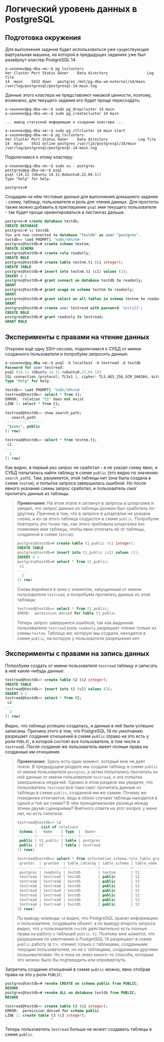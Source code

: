 # Логический уровень данных в PostgreSQL

## Подготовка окружения
Для выполнения задания будет использоваться уже существующая виртуальная машина, на которой в предыдущих заданиях уже был развёрнут кластер PostgreSQL 14.
```
a-vasenev@pg-dba-vm:~$ pg_lsclusters
Ver Cluster Port Status Owner    Data directory                  Log file
14  main    5432 down   postgres /mnt/pg-dba-vm-external/14/main /var/log/postgresql/postgresql-14-main.log
```

Данные этого кластера не представляют никакой ценности, поэтому, возможно, для текущего задания его будет проще пересоздать:
```
a-vasenev@pg-dba-vm:~$ sudo pg_dropcluster 14 main
a-vasenev@pg-dba-vm:~$ sudo pg_createcluster 14 main

... вывод статусной информации о создании кластера ...

a-vasenev@pg-dba-vm:~$ sudo pg_ctlcluster 14 main start
a-vasenev@pg-dba-vm:~$ pg_lsclusters
Ver Cluster Port Status Owner    Data directory              Log file
14  main    5432 online postgres /var/lib/postgresql/14/main /var/log/postgresql/postgresql-14-main.log
```

Подключимся к этому кластеру:
```
a-vasenev@pg-dba-vm:~$ sudo su - postgres
postgres@pg-dba-vm:~$ psql
psql (14.11 (Ubuntu 14.11-0ubuntu0.22.04.1))
Type "help" for help.

postgres=#
```

Создадим на нём тестовые данные для выполнения домашнего задания - схему, таблицу, пользователя и роль для чтения данных. Для простоты также можно добавить в приглашение `psql` имя текущего пользователя - так будет проще ориентироваться в листингах дальше.
```sql
postgres=# create database testdb;
CREATE DATABASE
postgres=# \c testdb
You are now connected to database "testdb" as user "postgres".
testdb=> \set PROMPT1 '%n@%/%R%x%# '
postgres@testdb=# create schema testnm;
CREATE SCHEMA
postgres@testdb=# create role readonly;
CREATE ROLE
postgres@testdb=# create table testnm.t1 (c1 integer);
CREATE TABLE
postgres@testdb=# insert into testnm.t1 (c1) values (1);
INSERT 0 1
postgres@testdb=# grant connect on database testdb to readonly;
GRANT
postgres@testdb=# grant usage on schema testnm to readonly;
GRANT
postgres@testdb=# grant select on all tables in schema testnm to readonly;
GRANT
postgres@testdb=# create user testread with password 'test123';
CREATE ROLE
postgres@testdb=# grant readonly to testread;
GRANT ROLE
```

## Эксперименты с правами на чтение данных
Откроем ещё одну SSH-сессию, подключимся к СУБД от имени созданного пользователя и попробуем запросить данные:
```sql
a-vasenev@pg-dba-vm:~$ psql -h localhost -U testread -d testdb
Password for user testread:
psql (14.11 (Ubuntu 14.11-0ubuntu0.22.04.1))
SSL connection (protocol: TLSv1.3, cipher: TLS_AES_256_GCM_SHA384, bits: 256, compression: off)
Type "help" for help.

testdb=> \set PROMPT1 '%n@%/%R%x%# '
testread@testdb=> select * from t1;
ERROR:  relation "t1" does not exist
LINE 1: select * from t1;
                      ^
testread@testdb=> show search_path;
   search_path
-----------------
 "$user", public
(1 row)

testread@testdb=> select * from testnm.t1;
 c1
----
  1
(1 row)
```
Как видно, в первый раз запрос не сработал - я не указал схему явно, и СУБД попыталась найти таблицу в схеме `public` (это видно по значению `search_path`). Там, разумеется, этой таблицы нет (она была создана в схеме `testnm`), и попытка запроса завершилась ошибкой. Но после явного указания схемы запрос сработал, и пользователь смог прочитать данные из таблицы.

> **Примечание**: На этом этапе я заглянул в запросы в шпаргалке и увидел, что запрос данных из таблицы должен был сработать по-другому. Причина в том, что в запросе в шпаргалке не указана схема, и из-за этого таблица создастся в схеме `public`. Попробуем повторить это точно так, как этого требовала шпаргалка (но поменяем имя таблицы, чтобы явно отличать её от таблицы, созданной в схеме `testnm`):
> ```sql
> postgres@testdb=# create table t1_public (c1 integer);
> CREATE TABLE
> postgres@testdb=# insert into t1_public (c1) values (2);
> INSERT 0 1
> postgres@testdb=# select * from t1_public;
>  c1
> ----
>   2
> (1 row)
> ```
> Снова вернёмся в окно с клиентом, запущенным от имени пользователя `testread`, и попробуем прочитать данные из этой таблицы:
> ```sql
> testread@testdb=> select * from t1_public;
> ERROR:  permission denied for table t1_public
> ```
> Теперь запрос завершился ошибкой, так как выданная пользователю `testread` роль `readonly` разрешает чтение только из схемы `testnm`. Таблица же, которую мы создали, находится в схеме `public`, на которую у пользователя разрешения нет.

## Эксперименты с правами на запись данных
Попробуем создать от имени пользователя `testread` таблицу и записать в неё какие-нибудь данные:
```sql
testread@testdb=> create table t2 (c2 integer);
CREATE TABLE
testread@testdb=> insert into t2 (c2) values (3);
INSERT 0 1
testread@testdb=> select * from t2;
 c2
----
  3
(1 row)
```
Видно, что таблица успешно создалась, и данные в неё были успешно записаны. Причина этого в том, что PostgreSQL 14 по умолчанию разрешает создание отношений в схеме `public` (право на это есть у роли `PUBLIC`, в которой состоят все пользователи, в том числе и `testread`). После создания же пользователь имеет полные права на созданные им отношения.

> **Примечание**: Здесь есть один момент, который мне не даёт покоя. В предыдущем разделе мы создали таблицу в схеме `public` от имени пользователя `postgres`, а затем попытались прочитать из неё данные от имени пользователя `testread`, и эта попытка завершилась неудачей. Однако в этом разделе мы увидели, что пользователь `testread` всё-таки смог прочитать данные из таблицы в схеме `public`, созданной им же самим. Почему же поведение отличается, ведь в обоих случаях таблицы находятся в одной и той же схеме? В чём принципиальная разница между этими двумя сценариями? Внятного ответа на этот вопрос у меня нет, но есть гипотеза:
> ```sql
> testread@testdb=> \d
>            List of relations
>  Schema |   Name    | Type  |  Owner
> --------+-----------+-------+----------
>  public | t1_public | table | postgres
>  public | t2        | table | testread
> (2 rows)
> 
> testread@testdb=> select * from information_schema.role_table_grants where grantee in ('testread', 'readonly');
>  grantor  | grantee  | table_catalog | table_schema | table_name | privilege_type | is_grantable | with_hierarchy
> ----------+----------+---------------+--------------+------------+----------------+--------------+----------------
>  postgres | readonly | testdb        | testnm       | t1         | SELECT         | NO           | YES
>  testread | testread | testdb        | public       | t2         | INSERT         | YES          | NO
>  testread | testread | testdb        | public       | t2         | SELECT         | YES          | YES
>  testread | testread | testdb        | public       | t2         | UPDATE         | YES          | NO
>  testread | testread | testdb        | public       | t2         | DELETE         | YES          | NO
>  testread | testread | testdb        | public       | t2         | TRUNCATE       | YES          | NO
>  testread | testread | testdb        | public       | t2         | REFERENCES     | YES          | NO
>  testread | testread | testdb        | public       | t2         | TRIGGER        | YES          | NO
> (8 rows)
> ```
> По выводу команды `\d` видно, что PostgreSQL хранит информацию о пользователе, создавшем объект, а по выводу второго запроса видно, что у пользователя `testdb` действительно есть полные права на работу с таблицей `public.t2`. Поэтому мне кажется, что разрешения по умолчанию в PostgreSQL 14 разрешают в схеме `public` работу (в т.ч. чтение) только с таблицами, созданными текущим пользователем, но не с таблицами, созданными другими пользователями. Но я пока не знаю какого-то способа, которым это можно было бы подтвердить или опровергнуть.

Запретить создание отношений в схеме `public` можно, явно отобрав права на это у роли `PUBLIC`:
```sql
postgres@testdb=# revoke CREATE on schema public from PUBLIC;
REVOKE
postgres@testdb=# revoke ALL on database testdb from PUBLIC;
REVOKE
```
```sql
testread@testdb=> create table t3 (c3 integer);
ERROR:  permission denied for schema public
LINE 1: create table t3 (c3 integer);
                     ^
```
Теперь пользователь `testread` больше не может создавать таблицы в схеме `public`.